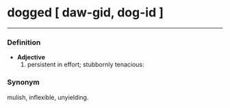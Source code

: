 # dogged [ daw-gid, dog-id ]
---
### Definition
- **Adjective**
  1. persistent in effort; stubbornly tenacious:
### Synonym
mulish, inflexible, unyielding.

